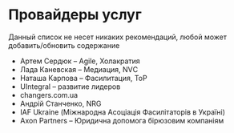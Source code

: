 # Провайдеры услуг

Данный список не несет никаких рекомендаций, любой может добавить/обновить содержание

* Артем Сердюк – Agile, Холакратия
* Лада Каневская – Медиация, NVС
* Наташа Карпова – Фасилитация, ToP
* UIntegral – развитие лидеров
* changers.com.ua
* Андрій Станченко, NRG
* IAF Ukraine \(Міжнародна Асоціація Фасилітаторів в Україні\)
* Axon Partners – Юридична допомога бірюзовим компаніям



